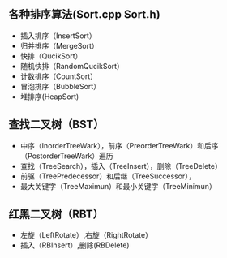 ## 各种排序算法(Sort.cpp Sort.h)

 - 插入排序（InsertSort）
 - 归并排序（MergeSort）
 - 快排（QucikSort）
 - 随机快排（RandomQucikSort）  
 - 计数排序（CountSort）
 - 冒泡排序（BubbleSort）
 - 堆排序(HeapSort)


## 查找二叉树（BST）
  - 中序（InorderTreeWark），前序（PreorderTreeWark）和后序（PostorderTreeWark）遍历
  - 查找（TreeSearch），插入（TreeInsert），删除（TreeDelete）
  - 前驱（TreePredecessor）和后继（TreeSuccessor），
  - 最大关键字（TreeMaximun）和最小关键字（TreeMinimun）

## 红黑二叉树（RBT）

- 左旋（LeftRotate）,右旋（RightRotate）
- 插入（RBInsert）,删除(RBDelete)